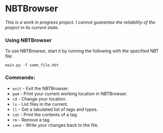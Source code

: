 # NBTBrowser

_This is a work in progress project. I cannot guarantee the reliability of the project in its current state._

### Using NBTBrowser

To use NBTBrowser, start it by running the following with the specified NBT file:

`main.py -f some_file.nbt`

### Commands:
- `exit` - Exit the NBTBrowser.
- `pwd` - Print your current working location in NBTBrowser.
- `cd` - Change your location.
- `ls` - List files in the current. 
- `ll` - Get a tabulated list of tags and types.
- `cat` - Print the contents of a tag.
- `rm` - Remove a tag.
- `save` - Write your changes back to the file.
